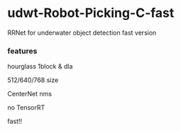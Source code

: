 # udwt-Robot-Picking-C-fast
RRNet for underwater object detection fast version
### features
hourglass 1block & dla

512/640/768 size

CenterNet nms

no TensorRT


fast!!
